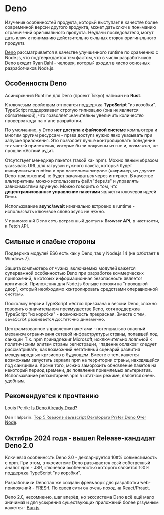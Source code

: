 # Deno

Изучение особенностей продукта, который выступает в качестве более современной версии другого продукта, может дать ключ к пониманию ограничений оригинального продукта. Неудачи последователя, могут дать ключ к пониманию действительно сильных сторон оригинального продукта.

[Deno](https://deno.land/) рассматривается в качестве улучшенного runtime по сравнению c Node.js, что подтверждается тем фактом, что в число разработчиков Deno входит Ryan Dahl - человек, который входил в число основных разработчиков Node.js.

## Особенности Deno

Асинхронный Runtime для Deno (проект Tokyo) написан на **Rust**.

К ключевым свойствам относится поддержка **TypeScript** "из коробки". TypeScript поддерживает строгую типизацию (она не является обязательной), что позволяет значительно увеличить количество проверок кода на этапе разработки.

По умолчанию, у Deno **нет доступа к файловой системе** компьютера и многим другим ресурсам - права доступа нужно явно указывать при запуске приложения. Это позволяет лучше контролировать поведение тех частей приложения, которые были получены из вне и, возможно, не прошли жёсткий аудит.

Отсутствует менеджер пакетов (такой как npm). Можно явным образом указывать URL для загрузки нужного пакета, который будет кэшироваться runtime и при повторном запросе (например, из другого Deno-приложения) не будет закачиваться через интернет. В качестве альтернативы можно использовать файл "deps.ts" и управлять зависимостями вручную. Можно говорить о том, что **децентрализованное управление пакетами** является ключевой идеей Deno.

Использование **async/await** изначально встроено в runtime - использовать ключевое слово async не нужно.

У приложений Deno есть встроенный доступ к **Browser API**, в частности, к Fetch API.

## Сильные и слабые стороны

Поддержка модулей ES6 есть как у Deno, так у Node.js 14 (не работает в Windows 7).

Защита компьютера от чужих, включаемых модулей кажется суперважной особенностью Deno при разработке коммерческих приложений, в которых информационная безопасность является критичной. Приложения для Node.js больше похожи на "проходной двор", который необходимо контролировать средствами операционной системы.

Поскольку версии TypeScript жёстко привязана к версии Deno, сложно говорить о значительном преимуществе Deno, хотя поддержка TypeScript "из коробки" - возможность прекрасная. Вместе с тем, JavaScript развивается достаточно динамично.

Централизованное управление пакетами - потенциально опасный механизм ограничения сетевой инфраструктуры страны, попавшей под санкции. Т.к. npm принадлежит Microsoft, исключительно лояльной к политическим элитам страны регистрации, "падение облаков" следует рассматривать, как возможный негативный сценарий развития международных кризисов в будующем. Вместе с тем, кажется возможным запустить зеркала npm на территории страны, находящейся под санкциями. Кроме того, можно заморозить обновление пакетов на некоторый период времени, до появления приемлемых альтернатив. Использование репозитариев npm в штатном режиме, является очень удобным.

## Рекомендуется к прочтению

Louis Petrik: [Is Deno Already Dead?](https://medium.com/javascript-in-plain-english/is-deno-already-dead-661ce807338a)

Dan Halperin: [Top 5 Reasons Javascript Developers Prefer Deno Over Node](https://levelup.gitconnected.com/top-5-reasons-javascript-developers-prefer-deno-over-node-b1ff01734811).

## Октябрь 2024 года - вышел Release-кандидат Deno 2.0

Ключевая особенность Deno 2.0 - декларируется 100% совместимость с npm. При этом, в экосистеме Deno развивается свой собственный аналог npm - JSR, ключевой особенностью которого является 100% поддержка TypeScript "из коробки".

Разработчики Deno так же создали фреймворк для разработки web-приложений - FRESH. По своей сути он очень поход на React/Preact.

Deno 2.0, несомненно, шаг вперёд, но экосистема Deno всё ещё мало значимая и для ускорения существующих приложений более разумным кажется - [Bun.js](https://github.com/Kerminator1973/RUFServerLite/blob/main/docs/bun.md).
